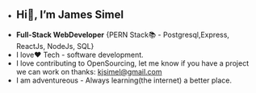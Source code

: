 - ## Hi👋, I’m James Simel
- **Full-Stack WebDeveloper** {PERN Stack📚 - Postgresql,Express, ReactJs, NodeJs, SQL}
- I love❤️ Tech - software development.
- I love contributing to OpenSourcing, let me know if you have a project we can work on thanks: kjsimel@gmail.com
- I am adventureous - Always learning(the internet) a better place.
